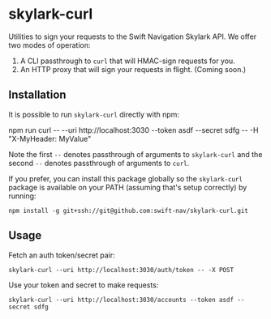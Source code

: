 # skylark-curl

Utilities to sign your requests to the Swift Navigation Skylark API.  We offer
two modes of operation:

1) A CLI passthrough to `curl` that will HMAC-sign requests for you.
2) An HTTP proxy that will sign your requests in flight.  (Coming soon.)

## Installation

It is possible to run `skylark-curl` directly with npm:

  npm run curl -- --uri http://localhost:3030 --token asdf --secret sdfg -- -H "X-MyHeader: MyValue"

Note the first `--` denotes passthrough of arguments to `skylark-curl` and the
second `--` denotes passthrough of arguments to `curl`.

If you prefer, you can install this package globally so the `skylark-curl`
package is available on your PATH (assuming that's setup correctly) by
running:

    npm install -g git+ssh://git@github.com:swift-nav/skylark-curl.git

## Usage

Fetch an auth token/secret pair:

    skylark-curl --uri http://localhost:3030/auth/token -- -X POST

Use your token and secret to make requests:

    skylark-curl --uri http://localhost:3030/accounts --token asdf --secret sdfg
